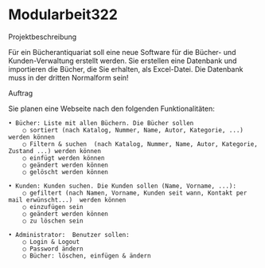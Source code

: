 # Modularbeit322

Projektbeschreibung 
   
Für ein Bücherantiquariat soll eine neue Software für die Bücher- und Kunden-Verwaltung erstellt werden. 
Sie erstellen eine Datenbank  und importieren die Bücher, die Sie erhalten, als Excel-Datei.
Die Datenbank muss in der dritten Normalform sein!

Auftrag 
 
Sie planen eine Webseite nach den folgenden Funktionalitäten: 

	• Bücher: Liste mit allen Büchern. Die Bücher sollen 
		○ sortiert (nach Katalog, Nummer, Name, Autor, Kategorie, ...) werden können 
		○ Filtern & suchen  (nach Katalog, Nummer, Name, Autor, Kategorie, Zustand ...) werden können 
		○ einfügt werden können 
		○ geändert werden können 
		○ gelöscht werden können 
		
	• Kunden: Kunden suchen. Die Kunden sollen (Name, Vorname, ...): 
		○ gefiltert (nach Namen, Vorname, Kunden seit wann, Kontakt per mail erwünscht...)  werden können 
		○ einzufügen sein 
		○ geändert werden können 
		○ zu löschen sein 
	
	• Administrator:  Benutzer sollen:  
		○ Login & Logout
		○ Password ändern
		○ Bücher: löschen, einfügen & ändern

